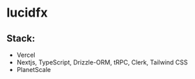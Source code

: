 # lucidfx

Stack:
---
- Vercel
- Nextjs, TypeScript, Drizzle-ORM, tRPC, Clerk, Tailwind CSS
- PlanetScale
